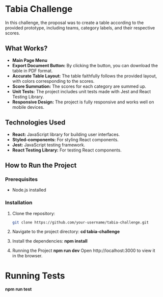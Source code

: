 # Tabia Challenge

In this challenge, the proposal was to create a table according to the provided prototype, including teams, category labels, and their respective scores.

## What Works?

- **Main Page Menu**
- **Export Document Button:** By clicking the button, you can download the table in PDF format.
- **Accurate Table Layout:** The table faithfully follows the provided layout, with colors corresponding to the scores.
- **Score Summation:** The scores for each category are summed up.
- **Unit Tests:** The project includes unit tests made with Jest and React Testing Library.
- **Responsive Design:** The project is fully responsive and works well on mobile devices.

## Technologies Used

- **React:** JavaScript library for building user interfaces.
- **Styled-components:** For styling React components.
- **Jest:** JavaScript testing framework.
- **React Testing Library:** For testing React components.

## How to Run the Project

### Prerequisites

- Node.js installed

### Installation

1. Clone the repository:
   ```bash
   git clone https://github.com/your-username/tabia-challenge.git
2. Navigate to the project directory:
**cd tabia-challenge**

3. Install the dependencies:
**npm install**

4. Running the Project
**npm run dev**
Open http://localhost:3000 to view it in the browser.

# Running Tests

**npm run test**
